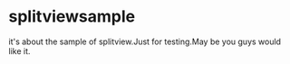 # splitviewsample
it's about the sample of splitview.Just for testing.May be you guys would like it.
